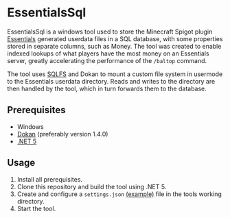 # EssentialsSql

EssentialsSql is a windows tool used to store the Minecraft Spigot plugin
[Essentials](https://github.com/EssentialsX/Essentials) generated userdata files in a SQL database, with some properties
stored in separate columns, such as Money. The tool was created to enable indexed lookups of what players have the most
money on an Essentials server, greatly accelerating the performance of the `/baltop` command.

The tool uses [SQLFS](https://github.com/Rickebo/SQLFS) and Dokan to mount a custom file system in usermode to the
Essentials userdata directory. Reads and writes to the directory are then handled by the tool, which in turn forwards them to
the database.

## Prerequisites

- Windows
- [Dokan](https://github.com/dokan-dev/dokany) (preferably version 1.4.0)
- [.NET 5](https://dotnet.microsoft.com/en-us/download/dotnet/5.0)

## Usage

1. Install all prerequisites.
2. Clone this repository and build the tool using .NET 5.
3. Create and configure a `settings.json`
   [(example)](https://github.com/Rickebo/EssentialsSql/blob/master/EssentialsSql/settings.json) file in the tools
   working directory.
4. Start the tool.

